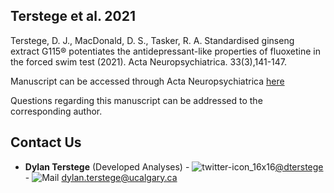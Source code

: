 ## Terstege et al. 2021

Terstege, D. J., MacDonald, D. S., Tasker, R. A. Standardised ginseng extract G115® potentiates the antidepressant-like properties of fluoxetine in the forced swim test (2021). Acta Neuropsychiatrica. 33(3),141-147.

Manuscript can be accessed through Acta Neuropsychiatrica [here](https://www.cambridge.org/core/journals/acta-neuropsychiatrica/article/abs/standardised-ginseng-extract-g115-potentiates-the-antidepressantlike-properties-of-fluoxetine-in-the-forced-swim-test/67CB33F71AE7B0F512BAB4F2DF32F55E)


Questions regarding this manuscript can be addressed to the corresponding author.

## Contact Us

- **Dylan Terstege** (Developed Analyses) - ![twitter-icon_16x16](https://user-images.githubusercontent.com/44174532/113163958-e3d3e400-91fd-11eb-8d79-17906d8d3f25.png)[@dterstege](https://twitter.com/dterstege) - ![Mail](https://user-images.githubusercontent.com/44174532/113164412-50e77980-91fe-11eb-9282-dd83852578ce.png)
<dylan.terstege@ucalgary.ca>

